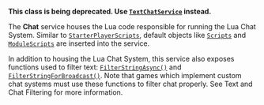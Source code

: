 **This class is being deprecated. Use [`TextChatService`](https://create.roblox.com/docs/reference/engine/classes/TextChatService) instead.**

The **Chat** service houses the Lua code responsible for running the Lua Chat
System. Similar to [`StarterPlayerScripts`](https://create.roblox.com/docs/reference/engine/classes/StarterPlayerScripts), default objects like
[`Scripts`](https://create.roblox.com/docs/reference/engine/classes/Script) and [`ModuleScripts`](https://create.roblox.com/docs/reference/engine/classes/ModuleScript) are inserted
into the service.

In addition to housing the Lua Chat System, this service also exposes
functions used to filter text:
[`FilterStringAsync()`](https://create.roblox.com/docs/reference/engine/classes/Chat#FilterStringAsync) and
[`FilterStringForBroadcast()`](https://create.roblox.com/docs/reference/engine/classes/Chat#FilterStringForBroadcast). Note that
games which implement custom chat systems must use these functions to filter
chat properly. See Text and Chat Filtering for more information.